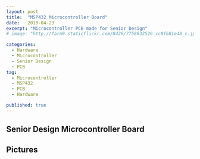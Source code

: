 ```yaml
---
layout: post
title:  "MSP432 Microcontroller Board"
date:   2018-04-23
excerpt: "Microcontroller PCB made for Senior Design"
# image: "http://farm9.staticflickr.com/8426/7758832526_cc8f681e48_c.jpg"

categories:
  - Hardware
  - Microcontroller
  - Senior Design
  - PCB
tag:
  - Microcontroller
  - MSP432
  - PCB
  - Hardware

published: true
---
```


## Senior Design Microcontroller Board


## Pictures
